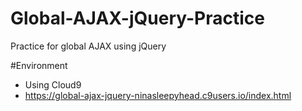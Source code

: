 # Global-AJAX-jQuery-Practice
Practice for global AJAX using jQuery

#Environment
- Using Cloud9
- https://global-ajax-jquery-ninasleepyhead.c9users.io/index.html
